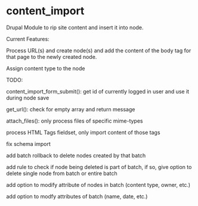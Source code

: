 content_import
==============

Drupal Module to rip site content and insert it into node.

Current Features:

Process URL(s) and create node(s) and add the content of the body tag for that page to the newly created node.

Assign content type to the node


TODO:

content_import_form_submit(): get id of currently logged in user and use it during node save

get_url(): check for empty array and return message

attach_files(): only process files of specific mime-types

process HTML Tags fieldset, only import content of those tags

fix schema import

add batch rollback to delete nodes created by that batch

add rule to check if node being deleted is part of batch, if so, give option to delete single node from batch or entire batch

add option to modify attribute of nodes in batch (content type, owner, etc.)

add option to modfy attributes of batch (name, date, etc.)


